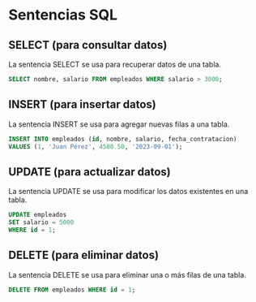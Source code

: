 # Sentencias SQL

## SELECT (para consultar datos)

La sentencia SELECT se usa para recuperar datos de una tabla.

```sql
SELECT nombre, salario FROM empleados WHERE salario > 3000;
```

## INSERT (para insertar datos)

La sentencia INSERT se usa para agregar nuevas filas a una tabla.

```sql
INSERT INTO empleados (id, nombre, salario, fecha_contratacion)
VALUES (1, 'Juan Pérez', 4500.50, '2023-09-01');
```

## UPDATE (para actualizar datos)

La sentencia UPDATE se usa para modificar los datos existentes en una tabla.

```sql
UPDATE empleados
SET salario = 5000
WHERE id = 1;
```

## DELETE (para eliminar datos)

La sentencia DELETE se usa para eliminar una o más filas de una tabla.

```sql
DELETE FROM empleados WHERE id = 1;
```